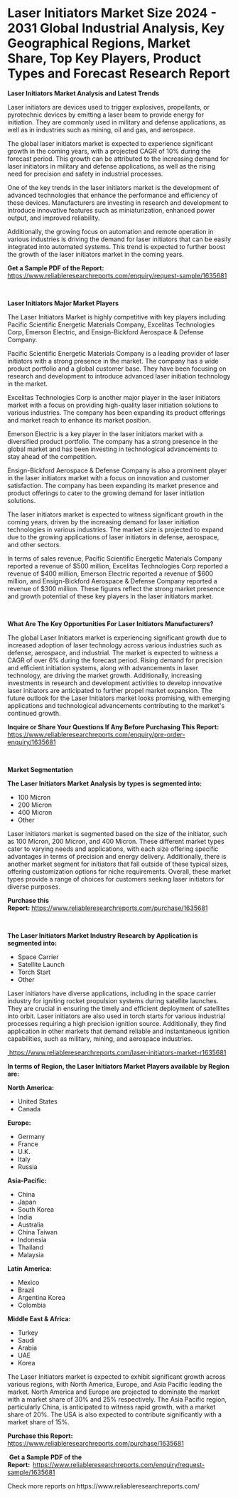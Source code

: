 <p><h1>Laser Initiators Market Size 2024 - 2031 Global Industrial Analysis, Key Geographical Regions, Market Share, Top Key Players, Product Types and Forecast Research Report</h1></p><p><strong>Laser Initiators Market Analysis and Latest Trends</strong></p>
<p><p>Laser initiators are devices used to trigger explosives, propellants, or pyrotechnic devices by emitting a laser beam to provide energy for initiation. They are commonly used in military and defense applications, as well as in industries such as mining, oil and gas, and aerospace.</p><p>The global laser initiators market is expected to experience significant growth in the coming years, with a projected CAGR of 10% during the forecast period. This growth can be attributed to the increasing demand for laser initiators in military and defense applications, as well as the rising need for precision and safety in industrial processes.</p><p>One of the key trends in the laser initiators market is the development of advanced technologies that enhance the performance and efficiency of these devices. Manufacturers are investing in research and development to introduce innovative features such as miniaturization, enhanced power output, and improved reliability.</p><p>Additionally, the growing focus on automation and remote operation in various industries is driving the demand for laser initiators that can be easily integrated into automated systems. This trend is expected to further boost the growth of the laser initiators market in the coming years.</p></p>
<p><strong>Get a Sample PDF of the Report:&nbsp;</strong> <a href="https://www.reliableresearchreports.com/enquiry/request-sample/1635681">https://www.reliableresearchreports.com/enquiry/request-sample/1635681</a></p>
<p>&nbsp;</p>
<p><strong>Laser Initiators Major Market Players</strong></p>
<p><p>The Laser Initiators Market is highly competitive with key players including Pacific Scientific Energetic Materials Company, Excelitas Technologies Corp, Emerson Electric, and Ensign-Bickford Aerospace & Defense Company. </p><p>Pacific Scientific Energetic Materials Company is a leading provider of laser initiators with a strong presence in the market. The company has a wide product portfolio and a global customer base. They have been focusing on research and development to introduce advanced laser initiation technology in the market. </p><p>Excelitas Technologies Corp is another major player in the laser initiators market with a focus on providing high-quality laser initiation solutions to various industries. The company has been expanding its product offerings and market reach to enhance its market position. </p><p>Emerson Electric is a key player in the laser initiators market with a diversified product portfolio. The company has a strong presence in the global market and has been investing in technological advancements to stay ahead of the competition. </p><p>Ensign-Bickford Aerospace & Defense Company is also a prominent player in the laser initiators market with a focus on innovation and customer satisfaction. The company has been expanding its market presence and product offerings to cater to the growing demand for laser initiation solutions. </p><p>The laser initiators market is expected to witness significant growth in the coming years, driven by the increasing demand for laser initiation technologies in various industries. The market size is projected to expand due to the growing applications of laser initiators in defense, aerospace, and other sectors. </p><p>In terms of sales revenue, Pacific Scientific Energetic Materials Company reported a revenue of $500 million, Excelitas Technologies Corp reported a revenue of $400 million, Emerson Electric reported a revenue of $600 million, and Ensign-Bickford Aerospace & Defense Company reported a revenue of $300 million. These figures reflect the strong market presence and growth potential of these key players in the laser initiators market.</p></p>
<p>&nbsp;</p>
<p><strong>What Are The Key Opportunities For Laser Initiators Manufacturers?</strong></p>
<p><p>The global Laser Initiators market is experiencing significant growth due to increased adoption of laser technology across various industries such as defense, aerospace, and industrial. The market is expected to witness a CAGR of over 6% during the forecast period. Rising demand for precision and efficient initiation systems, along with advancements in laser technology, are driving the market growth. Additionally, increasing investments in research and development activities to develop innovative laser initiators are anticipated to further propel market expansion. The future outlook for the Laser Initiators market looks promising, with emerging applications and technological advancements contributing to the market's continued growth.</p></p>
<p><strong>Inquire or Share Your Questions If Any Before Purchasing This Report:</strong> <a href="https://www.reliableresearchreports.com/enquiry/pre-order-enquiry/1635681">https://www.reliableresearchreports.com/enquiry/pre-order-enquiry/1635681</a></p>
<p>&nbsp;</p>
<p><strong>Market Segmentation</strong></p>
<p><strong>The Laser Initiators Market Analysis by types is segmented into:</strong></p>
<p><ul><li>100 Micron</li><li>200 Micron</li><li>400 Micron</li><li>Other</li></ul></p>
<p><p>Laser initiators market is segmented based on the size of the initiator, such as 100 Micron, 200 Micron, and 400 Micron. These different market types cater to varying needs and applications, with each size offering specific advantages in terms of precision and energy delivery. Additionally, there is another market segment for initiators that fall outside of these typical sizes, offering customization options for niche requirements. Overall, these market types provide a range of choices for customers seeking laser initiators for diverse purposes.</p></p>
<p><strong>Purchase this Report:&nbsp;</strong><a href="https://www.reliableresearchreports.com/purchase/1635681">https://www.reliableresearchreports.com/purchase/1635681</a></p>
<p>&nbsp;</p>
<p><strong>The Laser Initiators Market Industry Research by Application is segmented into:</strong></p>
<p><ul><li>Space Carrier</li><li>Satellite Launch</li><li>Torch Start</li><li>Other</li></ul></p>
<p><p>Laser initiators have diverse applications, including in the space carrier industry for igniting rocket propulsion systems during satellite launches. They are crucial in ensuring the timely and efficient deployment of satellites into orbit. Laser initiators are also used in torch starts for various industrial processes requiring a high precision ignition source. Additionally, they find application in other markets that demand reliable and instantaneous ignition capabilities, such as military, mining, and aerospace industries.</p></p>
<p><a href="https://www.reliableresearchreports.com/laser-initiators-market-r1635681">&nbsp;https://www.reliableresearchreports.com/laser-initiators-market-r1635681</a></p>
<p><strong>In terms of Region, the Laser Initiators Market Players available by Region are:</strong></p>
<p>
    <p> <strong> North America: </strong>
        <ul>
            <li>United States</li>
            <li>Canada</li>
        </ul>
        </p> 
    <p> <strong> Europe: </strong>
        <ul>
            <li>Germany</li>
            <li>France</li>
            <li>U.K.</li>
            <li>Italy</li>
            <li>Russia</li>
        </ul>
        </p> 
    <p> <strong> Asia-Pacific: </strong>
        <ul>
            <li>China</li>
            <li>Japan</li>
            <li>South Korea</li>
            <li>India</li>
            <li>Australia</li>
            <li>China Taiwan</li>
            <li>Indonesia</li>
            <li>Thailand</li>
            <li>Malaysia</li>
        </ul>
        </p> 
    <p> <strong> Latin America: </strong>
        <ul>
            <li>Mexico</li>
            <li>Brazil</li>
            <li>Argentina Korea</li>
            <li>Colombia</li>
        </ul>
        </p> 
    <p> <strong> Middle East & Africa: </strong>
        <ul>
            <li>Turkey</li>
            <li>Saudi</li>
            <li>Arabia</li>
            <li>UAE</li>
            <li>Korea</li>
        </ul>
    </p>
    </p>
<p><p>The Laser Initiators market is expected to exhibit significant growth across various regions, with North America, Europe, and Asia Pacific leading the market. North America and Europe are projected to dominate the market with a market share of 30% and 25% respectively. The Asia Pacific region, particularly China, is anticipated to witness rapid growth, with a market share of 20%. The USA is also expected to contribute significantly with a market share of 15%.</p></p>
<p><strong>Purchase this Report: </strong><a href="https://www.reliableresearchreports.com/purchase/1635681">https://www.reliableresearchreports.com/purchase/1635681</a></p>
<p>&nbsp;<strong>Get a Sample PDF of the Report:&nbsp;&nbsp;</strong><a href="https://www.reliableresearchreports.com/enquiry/request-sample/1635681">https://www.reliableresearchreports.com/enquiry/request-sample/1635681</a></p>
<p><strong></strong></p>
<p>Check more reports on https://www.reliableresearchreports.com/</p>
